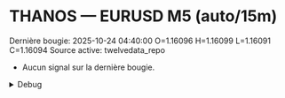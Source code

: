# THANOS — EURUSD M5 (auto/15m)
Dernière bougie: 2025-10-24 04:40:00  O=1.16096  H=1.16099  L=1.16091  C=1.16094
Source active: twelvedata_repo

- Aucun signal sur la dernière bougie.

<details><summary>Debug</summary>

- TD_API_KEY manquant.

</details>